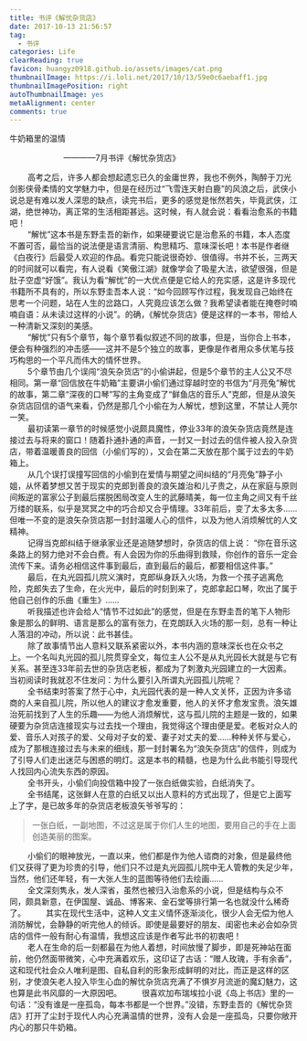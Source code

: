 ```yaml
---
title: 书评《解忧杂货店》
date: 2017-10-13 21:56:57
tag: 
  - 书评 
categories: Life  
clearReading: true
favicon: huangyz0918.github.io/assets/images/cat.png 
thumbnailImage: https://i.loli.net/2017/10/13/59e0c6aebaff1.jpg
thumbnailImagePosition: right 
autoThumbnailImage: yes
metaAlignment: center
comments: true 
---
```


 牛奶箱里的温情  

&nbsp;&nbsp;&nbsp;&nbsp;&nbsp;&nbsp;&nbsp;&nbsp;&nbsp;&nbsp;&nbsp;&nbsp;&nbsp;&nbsp;&nbsp;&nbsp;&nbsp;&nbsp;&nbsp;&nbsp;&nbsp;&nbsp;&nbsp;&nbsp;————7月书评《解忧杂货店》
<!-- more -->
 &nbsp;&nbsp;&nbsp;&nbsp;&nbsp;&nbsp;&nbsp;&nbsp;高考之后，许多人都会想起遗忘已久的金庸世界，我也不例外，陶醉于刀光剑影侠骨柔情的文学魅力中，但是在经历过“飞雪连天射白鹿”的风浪之后，武侠小说总是有难以发人深思的缺点，读完书后，更多的感觉是怅然若失，毕竟武侠，江湖，绝世神功，离正常的生活相距甚远。这时候，有人就会说：看看治愈系的书籍吧！     
 &nbsp;&nbsp;&nbsp;&nbsp;&nbsp;&nbsp;&nbsp;&nbsp;“解忧”这本书是东野圭吾的新作，如果硬要说它是治愈系的书籍，本人态度不置可否，最恰当的说法便是语言清丽、构思精巧、意味深长吧！本书是作者继《白夜行》后最受人欢迎的作品。看完只能说很奇妙、很值得。书并不长，三两天的时间就可以看完，有人说看《笑傲江湖》就像学会了吸星大法，欲望很强，但是肚子空虚“好饿”。我认为看“解忧”的一大优点便是它给人的充实感，这是许多现代书籍所不具有的，所以东野圭吾本人说：“如今回顾写作过程，我发现自己始终在思考一个问题，站在人生的岔路口，人究竟应该怎么做？我希望读者能在掩卷时喃喃自语：从未读过这样的小说”。的确，《解忧杂货店》便是这样的一本书，带给人一种清新又深刻的美感。     
 &nbsp;&nbsp;&nbsp;&nbsp;&nbsp;&nbsp;&nbsp;&nbsp;“解忧”只有5个章节，每个章节看似叙述不同的故事，但是，当你合上书本，便会有种强烈的冲击感——这并不是5个独立的故事，更像是作者用众多伏笔与技巧构思的一个平凡而伟大的情怀世界。      
 &nbsp;&nbsp;&nbsp;&nbsp;&nbsp;&nbsp;&nbsp;&nbsp;5个章节由几个误闯“浪矢杂货店”的小偷讲起，但是5个章节的主人公又不尽相同。第一章“回信放在牛奶箱”主要讲小偷们通过穿越时空的书信为“月亮兔”解忧的故事，第二章“深夜的口琴”写的主角变成了“鲜鱼店的音乐人”克郎，但是从浪矢杂货店回信的语气来看，仍然是那几个小偷在为人解忧，想到这里，不禁让人莞尔一笑。      
 &nbsp;&nbsp;&nbsp;&nbsp;&nbsp;&nbsp;&nbsp;&nbsp;最初读第一章节的时候感觉小说颇具魔性，停业33年的浪矢杂货店竟然是连接过去与将来的窗口！随着扑通扑通的声音，一封又一封过去的信件被人投入杂货店，带着温暖善良的回信（小偷们写的），又会在第二天放在那个属于过去的牛奶箱上。      
 &nbsp;&nbsp;&nbsp;&nbsp;&nbsp;&nbsp;&nbsp;&nbsp;从几个误打误撞写回信的小偷到在爱情与期望之间纠结的“月亮兔”静子小姐，从怀着梦想又苦于现实的克郎到善良的浪矢雄治和儿子贵之，从在家庭与原则间叛逆的富家公子到最后摆脱困局改变人生的武藤晴美，每一位主角之间又有千丝万缕的联系，似乎是冥冥之中的巧合却又合乎情理。33年前后，变了太多太多……但唯一不变的是浪矢杂货店那一封封温暖人心的信件，以及为他人消烦解忧的人文精神。      
 &nbsp;&nbsp;&nbsp;&nbsp;&nbsp;&nbsp;&nbsp;&nbsp;记得当克郎纠结于继承家业还是追随梦想时，杂货店的信上说：     “你在音乐这条路上的努力绝对不会白费。有人会因为你的乐曲得到救赎，你创作的音乐一定会流传下来。请务必相信这件事到最后，直到最后的最后，都要相信这件事。” 
&nbsp;&nbsp;&nbsp;&nbsp;&nbsp;&nbsp;&nbsp;&nbsp;最后，在丸光园孤儿院义演时，克郎纵身跃入火场，为救一个孩子逃离危险，克郎失去了生命，在火光中，最后的时刻到来了，克郎拿起口琴，吹出了属于他自己创作的乐曲《重生》……      
&nbsp;&nbsp;&nbsp;&nbsp;&nbsp;&nbsp;&nbsp;&nbsp;听我描述也许会给人“情节不过如此”的感觉，但是在东野圭吾的笔下人物形象是那么的鲜明、语言是那么的富有张力，在克朗跃入火场的那一刻，总有一种让人落泪的冲动，所以说：此书甚佳。      
&nbsp;&nbsp;&nbsp;&nbsp;&nbsp;&nbsp;&nbsp;&nbsp;除了故事情节出人意料又联系紧密以外，本书内涵的意味深长也在众书之上。一个名叫丸光园的孤儿院贯穿全文，每位主人公不是从丸光园长大就是与它有关系。甚至连33年前去世的杂货店老板，都成为了刺激丸光园建立的一大因素。当初阅读时我就忍不住发问：为什么要引入所谓丸光园孤儿院呢？      
&nbsp;&nbsp;&nbsp;&nbsp;&nbsp;&nbsp;&nbsp;&nbsp;全书结束时答案了然于心中，丸光园代表的是一种人文关怀，正因为许多谘商的人来自孤儿院，所以他人的建议才愈发重要，他人的关怀才愈发宝贵。浪矢雄治死前找到了人生的乐趣——为他人消烦解忧，这与孤儿院的主题是一致的，如果硬要为杂货店连接现实与过去找一个理由，我觉得这个理由便是爱。老板对众人的爱、音乐人对孩子的爱、父母对子女的爱、妻子对丈夫的爱……种种关怀与爱心，成为了那根连接过去与未来的细线，那一封封署名为“浪矢杂货店”的信件，则成为了引导人们走出迷茫与困惑的明灯。这是本书的精髓，也是为什么此书能引导现代人找回内心流失东西的原因。       
&nbsp;&nbsp;&nbsp;&nbsp;&nbsp;&nbsp;&nbsp;&nbsp;全书开头，小偷们向投信箱中投了一张白纸做实验，白纸消失了。       
&nbsp;&nbsp;&nbsp;&nbsp;&nbsp;&nbsp;&nbsp;&nbsp;全书结尾，这张鲜人在意的白纸又以出人意料的方式出现了，但是它上面写上了字，是已故多年的杂货店老板浪矢爷爷写的：     

>一张白纸，一副地图，不过这是属于你们人生的地图，要用自己的手在上面创造美丽的图案。       

&nbsp;&nbsp;&nbsp;&nbsp;&nbsp;&nbsp;&nbsp;&nbsp;小偷们的眼神放光，一直以来，他们都是作为他人谘商的对象，但是最终他们又获得了更为珍贵的引导，他们只不过是丸光园孤儿院中无人管教的失足少年，当然，他们还年轻，有一大张人生的蓝图等待他们去绘画……       
&nbsp;&nbsp;&nbsp;&nbsp;&nbsp;&nbsp;&nbsp;&nbsp;全文深刻隽永，发人深省，虽然也被归入治愈系的小说，但是结构与众不同，颇具新意，在伊国屋、诚品、博客来、金石堂等排行第一名也就没什么稀奇了。       &nbsp;&nbsp;&nbsp;&nbsp;&nbsp;&nbsp;&nbsp;&nbsp;其实在现代生活中，这种人文主义情怀逐渐淡化，很少人会无偿为他人消防解忧，会静静的听完他人的倾诉。即使是最要好的朋友、闺密也未必会如杂货店的信件一般有耐心有温情，我想这应该是作者写此书的初衷吧！       
&nbsp;&nbsp;&nbsp;&nbsp;&nbsp;&nbsp;&nbsp;&nbsp;老人在生命的后一刻都最在为他人着想，时间放慢了脚步，即是死神站在面前，他仍然面带微笑，心中充满着欢乐，这印证了古话：“赠人玫瑰，手有余香”，这和现代社会众人唯利是图、自私自利的形象形成鲜明的对比，而正是这样的区别，才使浪矢老人投入毕生心血的解忧杂货店充满了不惧岁月流逝的魔幻魅力，这也算是此书风靡的一大原因吧。
&nbsp;&nbsp;&nbsp;&nbsp;&nbsp;&nbsp;&nbsp;&nbsp;很喜欢加布瑞埃拉小说《岛上书店》里的一句话：“没有谁是一座孤岛，每本书都是一个世界。”没错，东野圭吾的《解忧杂货店》打开了尘封于现代人内心充满温情的世界，没有人会是一座孤岛，只要你敞开内心的那只牛奶箱。 

<!-- more -->